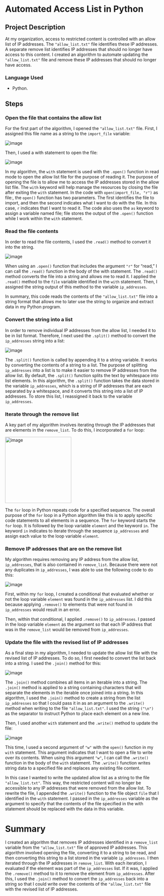 # Automated Access List in Python

## Project Description
At my organization, access to restricted content is controlled with an allow list of IP addresses. The `"allow_list.txt"` file identifies these IP addresses. A separate remove list identifies IP addresses that should no longer have access to this content. I created an algorithm to automate updating the `"allow_list.txt"` file and remove these IP addresses that should no longer have access. 

### Language Used
- Python.

## Steps
### Open the file that contains the allow list

For the first part of the algorithm, I opened the `"allow_list.txt"` file. First, I assigned this file name as a string to the `import_file` variable:


 ![image](https://github.com/user-attachments/assets/e4f85e78-0a09-4923-a342-e3abf1dbf6b2)
 
Then, I used a with statement to open the file:


![image](https://github.com/user-attachments/assets/61b4bd34-5239-41b9-971a-ed623e95c4d1)

In my algorithm, the `with` statement is used with the `.open()` function in read mode to open the allow list file for the purpose of reading it. The purpose of opening the file is to allow me to access the IP addresses stored in the allow list file. The `with` keyword will help manage the resources by closing the file after exiting the `with` statement. In the code with `open(import_file, "r")` as file:, the `open()` function has two parameters. The first identifies the file to import, and then the second indicates what I want to do with the file. In this case, `r` indicates that I want to read it. The code also uses the `as` keyword to assign a variable named file; file stores the output of the `.open()` function while I work within the `with` statement.

### Read the file contents

In order to read the file contents, I used the `.read()` method to convert it into the string.


![image](https://github.com/user-attachments/assets/dbb39357-3d82-4334-807f-bfb8a357cb59)

When using an `.open()` function that includes the argument `"r"` for “read,” I can call the `.read()` function in the body of the with statement. The `.read()` method converts the file into a string and allows me to read it. I applied the `.read()` method to the `file` variable identified in the `with` statement. Then, I assigned the string output of this method to the variable `ip_addresses`. 

In summary, this code reads the contents of the `"allow_list.txt"` file into a string format that allows me to later use the string to organize and extract data in my Python program.

### Convert the string into a list

In order to remove individual IP addresses from the allow list, I needed it to be in list format. Therefore, I next used the `.split()` method to convert the `ip_addresses` string into a list:


![image](https://github.com/user-attachments/assets/ab78bfd9-f2cd-441d-a61b-14e3b9d313e3)

The `.split()` function is called by appending it to a string variable. It works by converting the contents of a string to a list. The purpose of splitting `ip_addresses` into a list is to make it easier to remove IP addresses from the allow list. By default, the `.split()` function splits the text by whitespace into list elements. In this algorithm, the `.split()` function takes the data stored in the variable `ip_addresses`, which is a string of IP addresses that are each separated by a whitespace, and it converts this string into a list of IP addresses. To store this list, I reassigned it back to the variable `ip_addresses`. 

### Iterate through the remove list

A key part of my algorithm involves iterating through the IP addresses that are elements in the `remove_list`. To do this, I incorporated a `for` loop:


<img width="216" alt="image" src="https://github.com/user-attachments/assets/1ab1b51c-0449-4ad1-8539-575680ea26ce" />

The `for` loop in Python repeats code for a specified sequence. The overall purpose of the `for` loop in a Python algorithm like this is to apply specific code statements to all elements in a sequence. The `for` keyword starts the `for` loop. It is followed by the loop variable `element` and the keyword `in`. The keyword `in` indicates to iterate through the sequence `ip_addresses` and assign each value to the loop variable `element`.

### Remove IP addresses that are on the remove list

My algorithm requires removing any IP address from the allow list, `ip_addresses`, that is also contained in `remove_list`.  Because there were not any duplicates in `ip_addresses`, I was able to use the following code to do this:


![image](https://github.com/user-attachments/assets/e283b3c9-52ab-4aaa-abbb-c7a6deaf8fae)

First, within my `for` loop, I created a conditional that evaluated whether or not the loop variable `element` was found in the `ip_addresses` list. I did this because applying `.remove()` to elements that were not found in `ip_addresses` would result in an error. 

Then, within that conditional, I applied `.remove()` to `ip_addresses`. I passed in the loop variable `element` as the argument so that each IP address that was in the `remove_list` would be removed from `ip_addresses`.

### Update the file with the revised list of IP addresses

As a final step in my algorithm, I needed to update the allow list file with the revised list of IP addresses. To do so, I first needed to convert the list back into a string. I used the `.join()` method for this:


![image](https://github.com/user-attachments/assets/320dc7ae-47ad-43fa-bb61-f36fdd39a8e6)

The `.join()` method combines all items in an iterable into a string. The `.join()` method is applied to a string containing characters that will separate the elements in the iterable once joined into a string. In this algorithm, I used the `.join()` method to create a string from the list `ip_addresses` so that I could pass it in as an argument to the `.write()` method when writing to the file `"allow_list.txt"`. I used the string `("\n")` as the separator to instruct Python to place each element on a new line. 

Then, I used another `with` statement and the `.write()` method to update the file:


![image](https://github.com/user-attachments/assets/6c2cf072-e70d-44bf-93fa-1c44e54dd8ae)

This time, I used a second argument of `"w"` with the `open()` function in my `with` statement. This argument indicates that I want to open a file to write over its contents. When using this argument `"w"`, I can call the `.write()` function in the body of the `with` statement. The `.write()` function writes string data to a specified file and replaces any existing file content. 

In this case I wanted to write the updated allow list as a string to the file `"allow_list.txt"`. This way, the restricted content will no longer be accessible to any IP addresses that were removed from the allow list. To rewrite the file, I appended the `.write()` function to the file object `file` that I identified in the `with` statement. I passed in the `ip_addresses` variable as the argument to specify that the contents of the file specified in the with statement should be replaced with the data in this variable.

# Summary

I created an algorithm that removes IP addresses identified in a `remove_list` variable from the `"allow_list.txt"` file of approved IP addresses. This algorithm involved opening the file, converting it to a string to be read, and then converting this string to a list stored in the variable `ip_addresses`. I then iterated through the IP addresses in `remove_list`. With each iteration, I evaluated if the element was part of the `ip_addresses` list. If it was, I applied the `.remove()` method to it to remove the element from `ip_addresses`. After this, I used the `.join()` method to convert the `ip_addresses` back into a string so that I could write over the contents of the `"allow_list.txt"` file with the revised list of IP addresses.
